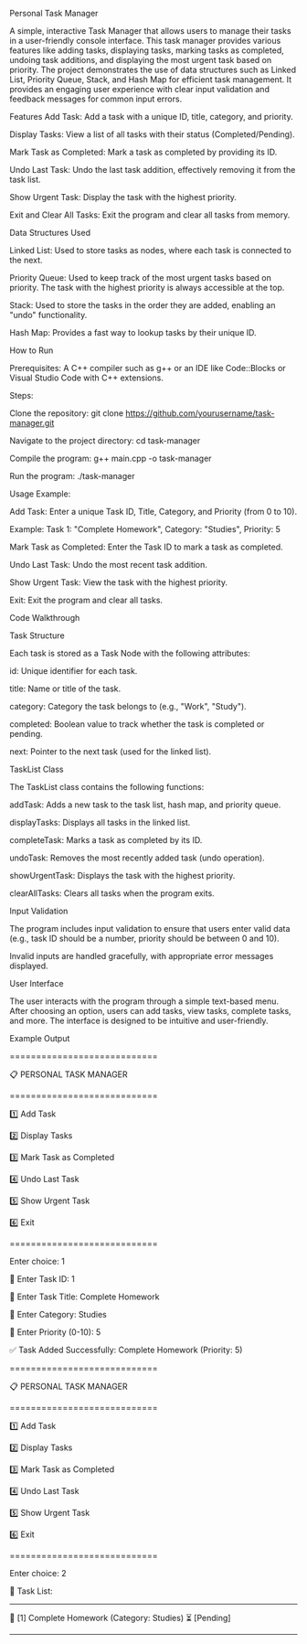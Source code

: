 Personal Task Manager

A simple, interactive Task Manager that allows users to manage their tasks in a user-friendly console interface. This task manager provides various features like adding tasks, displaying tasks, marking tasks as completed, undoing task additions, and displaying the most urgent task based on priority.
The project demonstrates the use of data structures such as Linked List, Priority Queue, Stack, and Hash Map for efficient task management. It provides an engaging user experience with clear input validation and feedback messages for common input errors.


Features
Add Task: Add a task with a unique ID, title, category, and priority.

Display Tasks: 
View a list of all tasks with their status (Completed/Pending).

Mark Task as Completed: 
Mark a task as completed by providing its ID.

Undo Last Task: 
Undo the last task addition, effectively removing it from the task list.

Show Urgent Task: 
Display the task with the highest priority.

Exit and Clear All Tasks: 
Exit the program and clear all tasks from memory.


Data Structures Used

Linked List: 
Used to store tasks as nodes, where each task is connected to the next.

Priority Queue: 
Used to keep track of the most urgent tasks based on priority. The task with the highest priority is always accessible at the top.

Stack: 
Used to store the tasks in the order they are added, enabling an "undo" functionality.

Hash Map: 
Provides a fast way to lookup tasks by their unique ID.


How to Run

Prerequisites:
A C++ compiler such as g++ or an IDE like Code::Blocks or Visual Studio Code with C++ extensions.

Steps:

Clone the repository:
git clone https://github.com/yourusername/task-manager.git

Navigate to the project directory:
cd task-manager

Compile the program:
g++ main.cpp -o task-manager

Run the program:
./task-manager


Usage Example:

Add Task:
Enter a unique Task ID, Title, Category, and Priority (from 0 to 10).

Example: Task 1: "Complete Homework", Category: "Studies", Priority: 5

Mark Task as Completed:
Enter the Task ID to mark a task as completed.

Undo Last Task:
Undo the most recent task addition.

Show Urgent Task:
View the task with the highest priority.

Exit:
Exit the program and clear all tasks.

Code Walkthrough

Task Structure

Each task is stored as a Task Node with the following attributes:

id: Unique identifier for each task.

title: Name or title of the task.

category: Category the task belongs to (e.g., "Work", "Study").

completed: Boolean value to track whether the task is completed or pending.

next: Pointer to the next task (used for the linked list).


TaskList Class

The TaskList class contains the following functions:

addTask: Adds a new task to the task list, hash map, and priority queue.

displayTasks: Displays all tasks in the linked list.

completeTask: Marks a task as completed by its ID.

undoTask: Removes the most recently added task (undo operation).

showUrgentTask: Displays the task with the highest priority.

clearAllTasks: Clears all tasks when the program exits.

Input Validation

The program includes input validation to ensure that users enter valid data (e.g., task ID should be a number, priority should be between 0 and 10).

Invalid inputs are handled gracefully, with appropriate error messages displayed.


User Interface

The user interacts with the program through a simple text-based menu. After choosing an option, users can add tasks, view tasks, complete tasks, and more. The interface is designed to be intuitive and user-friendly.


Example Output


============================

📋  PERSONAL TASK MANAGER

============================

1️⃣  Add Task

2️⃣  Display Tasks

3️⃣  Mark Task as Completed

4️⃣  Undo Last Task

5️⃣  Show Urgent Task

6️⃣  Exit

============================

Enter choice: 1


🔹 Enter Task ID: 1

🔹 Enter Task Title: Complete Homework

🔹 Enter Category: Studies

🔹 Enter Priority (0-10): 5

✅ Task Added Successfully: Complete Homework (Priority: 5)


============================

📋  PERSONAL TASK MANAGER

============================

1️⃣  Add Task

2️⃣  Display Tasks

3️⃣  Mark Task as Completed

4️⃣  Undo Last Task

5️⃣  Show Urgent Task

6️⃣  Exit

============================

Enter choice: 2



📌 Task List:

------------------------------------------

🔹 [1] Complete Homework (Category: Studies) ⏳ [Pending]

------------------------------------------
